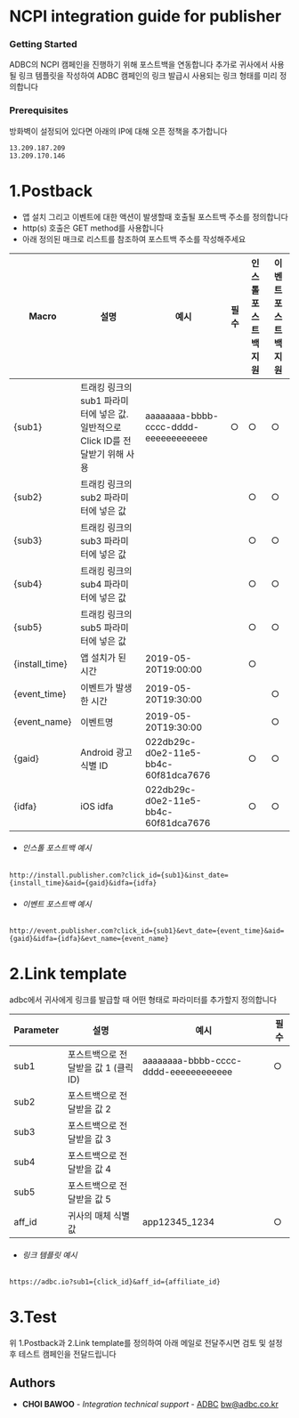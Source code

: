 # NCPI integration guide for publisher

### Getting Started

ADBC의 NCPI 캠페인을 진행하기 위해 포스트백을 연동합니다
추가로 귀사에서 사용될 링크 템플릿을 작성하여 ADBC 캠페인의 링크 발급시 사용되는 링크 형태를 미리 정의합니다 


### Prerequisites

방화벽이 설정되어 있다면 아래의 IP에 대해 오픈 정책을 추가합니다

```
13.209.187.209
13.209.170.146
```

# 1.Postback

- 앱 설치 그리고 이벤트에 대한 액션이 발생할때 호출될 포스트백 주소를 정의합니다
- http(s) 호출은 GET method를 사용합니다
- 아래 정의된 매크로 리스트를 참조하여 포스트백 주소를 작성해주세요


| Macro | 설명 | 예시 | 필수 | 인스톨 포스트백 지원 | 이벤트 포스트백 지원 |
| ------ | ------ | ------ | ------ | ------ | ------ |
| {sub1} | 트래킹 링크의 sub1 파라미터에 넣은 값. 일반적으로 Click ID를 전달받기 위해 사용 | aaaaaaaa-bbbb-cccc-dddd-eeeeeeeeeeee | ○ | ○ |  ○|
| {sub2} | 트래킹 링크의 sub2 파라미터에 넣은 값 |  |  | ○ |  ○|
| {sub3} | 트래킹 링크의 sub3 파라미터에 넣은 값 |  |  | ○ |  ○|
| {sub4} | 트래킹 링크의 sub4 파라미터에 넣은 값 |  |  | ○ |  ○|
| {sub5} | 트래킹 링크의 sub5 파라미터에 넣은 값 |  |  | ○ |  ○|
| {install_time} | 앱 설치가 된 시간 | 2019-05-20T19:00:00 |  | ○ |  |
| {event_time} | 이벤트가 발생한 시간 | 2019-05-20T19:30:00 |  |  | ○ |
| {event_name} | 이벤트명 | 2019-05-20T19:30:00 |  |  | ○ |
| {gaid} | Android 광고 식별 ID | 022db29c-d0e2-11e5-bb4c-60f81dca7676 |  | ○ |  ○|
| {idfa} | iOS idfa | 022db29c-d0e2-11e5-bb4c-60f81dca7676 |  | ○ |  ○|


- ###### 인스톨 포스트백 예시
```
http://install.publisher.com?click_id={sub1}&inst_date={install_time}&aid={gaid}&idfa={idfa}
```
- ###### 이벤트 포스트백 예시
```
http://event.publisher.com?click_id={sub1}&evt_date={event_time}&aid={gaid}&idfa={idfa}&evt_name={event_name}
```


# 2.Link template

adbc에서 귀사에게 링크를 발급할 때 어떤 형태로 파라미터를 추가할지 정의합니다

| Parameter | 설명 | 예시 | 필수 |
| ------ | ------ | ------ | ------ |
| sub1 | 포스트백으로 전달받을 값 1 (클릭ID) | aaaaaaaa-bbbb-cccc-dddd-eeeeeeeeeeee | ○ | 
| sub2 | 포스트백으로 전달받을 값 2 |  |  |
| sub3 | 포스트백으로 전달받을 값 3 |  |  |
| sub4 | 포스트백으로 전달받을 값 4 |  |  |
| sub5 | 포스트백으로 전달받을 값 5 |  |  |
| aff_id | 귀사의 매체 식별 값 | app12345_1234 | ○ | 

- ###### 링크 템플릿 예시
```
https://adbc.io?sub1={click_id}&aff_id={affiliate_id}
```

# 3.Test

위 1.Postback과 2.Link template를 정의하여 아래 메일로 전달주시면
검토 및 설정 후 테스트 캠페인을 전달드립니다

## Authors

* **CHOI BAWOO** - *Integration technical support* - [ADBC](https://adbc.co.kr)
bw@adbc.co.kr





